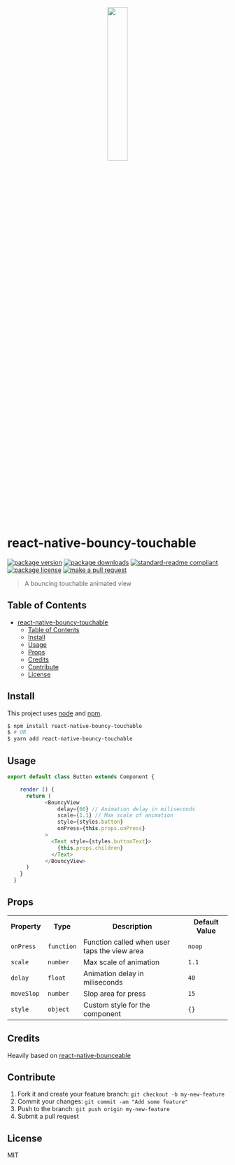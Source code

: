 <div align="center">
  <img src="example.gif" width="30%">
</div>

# react-native-bouncy-touchable
[![package version](https://img.shields.io/npm/v/react-native-bouncy-touchable.svg?style=flat-square)](https://npmjs.org/package/react-native-bouncy-touchable)
[![package downloads](https://img.shields.io/npm/dm/react-native-bouncy-touchable.svg?style=flat-square)](https://npmjs.org/package/react-native-bouncy-touchable)
[![standard-readme compliant](https://img.shields.io/badge/readme%20style-standard-brightgreen.svg?style=flat-square)](https://github.com/RichardLitt/standard-readme)
[![package license](https://img.shields.io/npm/l/react-native-bouncy-touchable.svg?style=flat-square)](https://npmjs.org/package/react-native-bouncy-touchable)
[![make a pull request](https://img.shields.io/badge/PRs-welcome-brightgreen.svg?style=flat-square)](http://makeapullrequest.com)

> A bouncing touchable animated view

## Table of Contents

- [react-native-bouncy-touchable](#react-native-bouncy-touchable)
  - [Table of Contents](#table-of-contents)
  - [Install](#install)
  - [Usage](#usage)
  - [Props](#props)
  - [Credits](#credits)
  - [Contribute](#contribute)
  - [License](#license)

## Install

This project uses [node](https://nodejs.org) and [npm](https://www.npmjs.com). 

```sh
$ npm install react-native-bouncy-touchable
$ # OR
$ yarn add react-native-bouncy-touchable
```

## Usage

```js
export default class Button extends Component {

    render () {
      return (
            <BouncyView 
                delay={60} // Animation delay in miliseconds
                scale={1.1} // Max scale of animation
                style={styles.button} 
                onPress={this.props.onPress}
            >
              <Text style={styles.buttonText}>
                {this.props.children}
              </Text>
            </BouncyView>
      )
    }
  }
```

## Props

<table width="80%">
    <tr>
        <th>Property</th>
        <th>Type</th>
        <th>Description</th>
        <th>Default Value</th>
    </tr>
    <tr>
        <td><code>onPress</code></td>
        <td><code>function</code></td>
        <td>Function called when user taps the view area</td>
        <td><code>noop</code></td>
    </tr>
    <tr>
        <td><code>scale</code></td>
        <td><code>number</code></td>
        <td>Max scale of animation</td>
        <td><code>1.1</code></td>
    </tr>
    <tr>
        <td><code>delay</code></td>
        <td><code>float</code></td>
        <td>Animation delay in miliseconds</td>
        <td><code>40</code></td>
    </tr>
    <tr>
        <td><code>moveSlop</code></td>
        <td><code>number</code></td>
        <td>Slop area for press</td>
        <td><code>15</code></td>
    </tr>
    <tr>
        <td><code>style</code></td>
        <td><code>object</code></td>
        <td>Custom style for the component</td>
        <td><code>{}</code></td>
    </tr>
</table>

## Credits

Heavily based on [react-native-bounceable](https://github.com/slavik0329/react-native-bounceable)

## Contribute

1. Fork it and create your feature branch: `git checkout -b my-new-feature`
2. Commit your changes: `git commit -am "Add some feature"`
3. Push to the branch: `git push origin my-new-feature`
4. Submit a pull request

## License

MIT
    